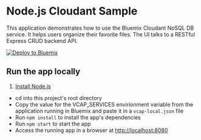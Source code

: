 # Node.js Cloudant Sample

This application demonstrates how to use the Bluemix Cloudant NoSQL DB service.  It helps users organize their favorite files. The UI talks to a RESTful Express CRUD backend API.

[![Deploy to Bluemix](https://bluemix.net/deploy/button.png)](https://bluemix.net/deploy?repository=https://github.com/IBM-Bluemix/nodejs-cloudant)

## Run the app locally

1. [Install Node.js][]
+ cd into this project's root directory
+ Copy the value for the VCAP_SERVICES envirionment variable from the application running in Bluemix and paste it in a `vcap-local.json` file
+ Run `npm install` to install the app's dependencies
+ Run `npm start` to start the app
+ Access the running app in a browser at <http://localhost:8080>

[Install Node.js]: https://nodejs.org/en/download/
